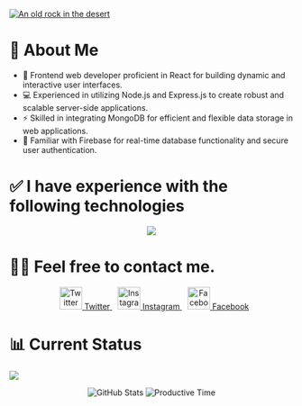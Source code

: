 
[![An old rock in the desert](/Assests/Add%20a%20subheading.png "users identity")](https://i.ibb.co/x6vz0XQ/Add-a-subheading.png)



# 💫 About Me
- 🚀 Frontend web developer proficient in React for building dynamic and interactive user interfaces.
- 💻 Experienced in utilizing Node.js and Express.js to create robust and scalable server-side applications.
- ⚡ Skilled in integrating MongoDB for efficient and flexible data storage in web applications.
- 🔐 Familiar with Firebase for real-time database functionality and secure user authentication.

# ✅ I have experience with the following technologies

<p align="center">
  <a href="https://skillicons.dev">
    <img src="https://skillicons.dev/icons?i=html,css,js,react,tailwind,mongodb,nodejs," />
  </a>
</p>


# 🤵🏻 Feel free to contact me.
<p align="center">
  <a href="https://x.com/agjuwel36?s=11" target="_blank">
    <img src="https://i.ibb.co/BNZCq5r/pngwing-com-10.png" width="40" style="margin-left: 10px;" alt="Twitter">
    <span >Twitter</span>
  </a>
  <a href="https://www.instagram.com/ag__juwel_/"  target="_blank">
    <img src="https://i.ibb.co/VtkR0LB/pngwing-com-9.png" width="40"  style="margin-left: 10px;" alt="Instagram">
    <span >Instagram</span>
  </a>
  <a href="https://www.facebook.com/profile.php?id=100034658690721&mibextid=LQQJ4d"  target="_blank">
    <img src="https://i.ibb.co/KhMk4tP/pngwing-com-8.png" width="40" style="margin-left: 10px;" alt="Facebook">
    <span>Facebook</span>
  </a>
</p>



# 📊 Current Status

![](http://github-profile-summary-cards.vercel.app/api/cards/profile-details?username=juwel36&theme=dark)

<p align="center">
  <img src="http://github-profile-summary-cards.vercel.app/api/cards/stats?username=juwel36&theme=dark" alt="GitHub Stats">
  <img src="http://github-profile-summary-cards.vercel.app/api/cards/productive-time?username=juwel36&theme=dark&utcOffset=8" alt="Productive Time">
</p>

